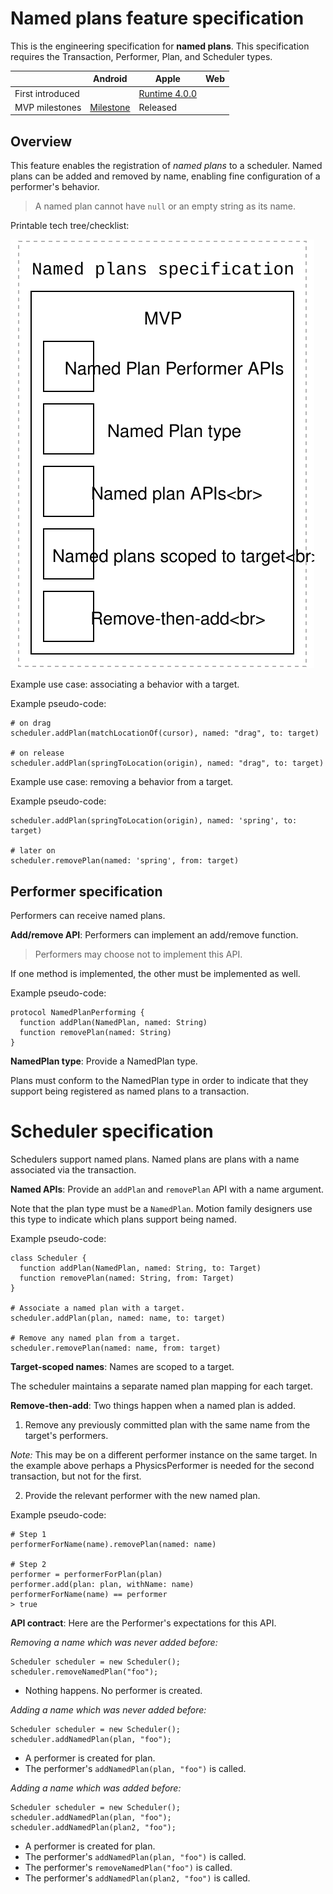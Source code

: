 # Named plans feature specification

This is the engineering specification for **named plans**. This specification requires the Transaction, Performer, Plan, and Scheduler types.

|  | Android | Apple | Web |
| --- | --- | --- | --- |
| First introduced | &nbsp; | [Runtime 4.0.0](https://github.com/material-motion/material-motion-runtime-objc/releases/tag/v4.0.0) | &nbsp; |
| MVP milestones | [Milestone](https://github.com/material-motion/material-motion-runtime-android/milestone/5) | Released | &nbsp; |

## Overview

This feature enables the registration of _named plans_ to a scheduler. Named plans can be added and removed by name, enabling fine configuration of a performer's behavior.

> A named plan cannot have `null` or an empty string as its name.

Printable tech tree\/checklist:

![](../../_assets/NamedPlansTechTree.svg)

Example use case: associating a behavior with a target.

Example pseudo-code:

```
# on drag
scheduler.addPlan(matchLocationOf(cursor), named: "drag", to: target)

# on release
scheduler.addPlan(springToLocation(origin), named: "drag", to: target)
```

Example use case: removing a behavior from a target.

Example pseudo-code:

```
scheduler.addPlan(springToLocation(origin), named: 'spring', to: target)

# later on
scheduler.removePlan(named: 'spring', from: target)
```

## Performer specification

Performers can receive named plans.

**Add\/remove API**: Performers can implement an add\/remove function.

> Performers may choose not to implement this API.

If one method is implemented, the other must be implemented as well.

Example pseudo-code:

```
protocol NamedPlanPerforming {
  function addPlan(NamedPlan, named: String)
  function removePlan(named: String)
}
```

**NamedPlan type**: Provide a NamedPlan type.

Plans must conform to the NamedPlan type in order to indicate that they support being registered as named plans to a transaction.

# Scheduler specification

Schedulers support named plans. Named plans are plans with a name associated via the transaction.

**Named APIs**: Provide an `addPlan` and `removePlan` API with a name argument.

Note that the plan type must be a `NamedPlan`. Motion family designers use this type to indicate which plans support being named.

Example pseudo-code:

```
class Scheduler {
  function addPlan(NamedPlan, named: String, to: Target)
  function removePlan(named: String, from: Target)
}

# Associate a named plan with a target.
scheduler.addPlan(plan, named: name, to: target)

# Remove any named plan from a target.
scheduler.removePlan(named: name, from: target)
```

**Target-scoped names**: Names are scoped to a target.

The scheduler maintains a separate named plan mapping for each target.

**Remove-then-add**: Two things happen when a named plan is added.

1. Remove any previously committed plan with the same name from the target's performers.

  _Note:_ This may be on a different performer instance on the same target. In the example above perhaps a PhysicsPerformer is needed for the second transaction, but not for the first.

2. Provide the relevant performer with the new named plan.

Example pseudo-code:

```
# Step 1
performerForName(name).removePlan(named: name)

# Step 2
performer = performerForPlan(plan)
performer.add(plan: plan, withName: name)
performerForName(name) == performer 
> true
```

**API contract**: Here are the Performer's expectations for this API.

*Removing a name which was never added before:*

```
Scheduler scheduler = new Scheduler();
scheduler.removeNamedPlan("foo");
```
 
* Nothing happens. No performer is created.

*Adding a name which was never added before:*

```
Scheduler scheduler = new Scheduler();
scheduler.addNamedPlan(plan, "foo");
```

* A performer is created for plan. 
* The performer's `addNamedPlan(plan, "foo")` is called.

*Adding a name which was added before:*

```
Scheduler scheduler = new Scheduler();
scheduler.addNamedPlan(plan, "foo");
scheduler.addNamedPlan(plan2, "foo");
```

* A performer is created for plan. 
* The performer's `addNamedPlan(plan, "foo")` is called.
* The performer's `removeNamedPlan("foo")` is called.
* The performer's `addNamedPlan(plan2, "foo")` is called.

